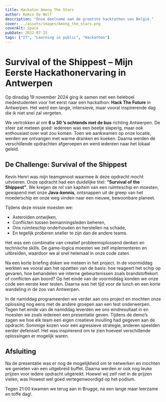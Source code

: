```yaml
---
title: Hackaton Among The Stars
author: Remco De Wolf
description: "Onze deelname aan de grootste hacktathon van België."
cover: ../assets/images/Among_the_stars.png
coverAlt: Space
pubDate: 2022-07-15
tags: ["IT", "Learning in public", "Hackathon"]
---
```

# Survival of the Shippest – Mijn Eerste Hackathonervaring in Antwerpen

Op dinsdag 19 november 2024 ging ik samen met een heleboel medestudenten voor het eerst naar een hackathon: **Hack The Future** in Antwerpen. Het werd een lange, intensieve, maar vooral inspirerende dag die ik niet snel zal vergeten.

We vertrokken al om **6 u 30 ’s ochtends met de bus** richting Antwerpen. De sfeer zat meteen goed: iedereen was een beetje slaperig, maar ook enthousiast over wat zou komen. Toen we aankwamen op onze locatie, werden we ontvangen met warme dranken en koeken. Daarna werden de verschillende opdrachten afgeroepen en werd iedereen naar het lokaal geleid.

## De Challenge: Survival of the Shippest

Kevin Henri was mijn teamgenoot waarmee ik deze opdracht mocht uitvoeren. Onze opdracht had een duidelijke titel: **“Survival of the Shippest”**. We kregen de rol van kapitein van een ruimteschip en moesten, gewapend met onze **Java-kennis**, ontsnappen uit de greep van het moederschip en onze weg vinden naar een nieuwe, bewoonbare planeet.

Tijdens deze missie moesten we:
- Asteroïden ontwijken,
- Conflicten tussen bemanningsleden beheren,
- Ons ruimteschip onderhouden en herstellen na schade,
- En tegelijk proberen sneller te zijn dan de andere teams.

Het was een combinatie van creatief probleemoplossend denken en technische skills. De game-logica moesten we zelf implementeren en uitbreiden, waardoor we al snel helemaal in onze code zaten.

Na een korte briefing doken we meteen in het project. In de voormiddag werkten we vooral aan het opzetten van de basis: hoe reageert het schip op gevaren, hoe behandelen we interne gebeurtenissen zoals brandstoftekort of conflicten aan boord? Op het einde van de voormiddag konden we onze code een eerste keer testen. Daarna was het tijd voor de lunch en een korte wandeling in de zoo van Antwerpen.

In de namiddag programeerden we verder aan ons project en mochten onze oplossing nog eens met de andere groepen aan een test onderwerpen. Tegen het einde van de namiddag leverden we ons eindresultaat in en moesten we zoals iedereen een presentatie geven. Tijdens de demo’s zagen we hoe elk team een eigen creatieve invulling had gegeven aan de opdracht. Sommige kozen voor een agressieve strategie, anderen speelden eerder defensief. Het was inspirerend om te zien hoeveel verschillende oplossingen er mogelijk waren.

## Afsluiting
Na de presentatie was er nog de mogelijkheid om te netwerken en mochten we genieten van een uitgebreid buffet. Daarna werden er ook nog leuke prijzen voor iedere opdracht uitgereikt. Hoewel wij zelf niet in de prijzen vielen, was Howest wel goed vertegenwoordigd op het podium.

Tegen 21:00 kwamen we terug aan in Brugge, na een lange maar leerzame en toffe dag!.
